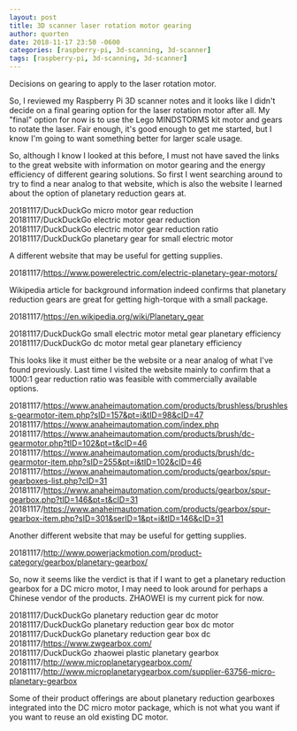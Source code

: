 ```yaml
---
layout: post
title: 3D scanner laser rotation motor gearing
author: quorten
date: 2018-11-17 23:50 -0600
categories: [raspberry-pi, 3d-scanning, 3d-scanner]
tags: [raspberry-pi, 3d-scanning, 3d-scanner]
---
```


Decisions on gearing to apply to the laser rotation motor.

So, I reviewed my Raspberry Pi 3D scanner notes and it looks like I
didn't decide on a final gearing option for the laser rotation motor
after all.  My "final" option for now is to use the Lego MINDSTORMS
kit motor and gears to rotate the laser.  Fair enough, it's good
enough to get me started, but I know I'm going to want something
better for larger scale usage.

So, although I know I looked at this before, I must not have saved the
links to the great website with information on motor gearing and the
energy efficiency of different gearing solutions.  So first I went
searching around to try to find a near analog to that website, which
is also the website I learned about the option of planetary reduction
gears at.

20181117/DuckDuckGo micro motor gear reduction  
20181117/DuckDuckGo electric motor gear reduction  
20181117/DuckDuckGo electric motor gear reduction ratio  
20181117/DuckDuckGo planetary gear for small electric motor

A different website that may be useful for getting supplies.

20181117/https://www.powerelectric.com/electric-planetary-gear-motors/

Wikipedia article for background information indeed confirms that
planetary reduction gears are great for getting high-torque with a
small package.

20181117/https://en.wikipedia.org/wiki/Planetary_gear

<!-- more -->

20181117/DuckDuckGo small electric motor metal gear planetary efficiency  
20181117/DuckDuckGo dc motor metal gear planetary efficiency  

This looks like it must either be the website or a near analog of what
I've found previously.  Last time I visited the website mainly to
confirm that a 1000:1 gear reduction ratio was feasible with
commercially available options.

20181117/https://www.anaheimautomation.com/products/brushless/brushless-gearmotor-item.php?sID=157&pt=i&tID=98&cID=47  
20181117/https://www.anaheimautomation.com/index.php  
20181117/https://www.anaheimautomation.com/products/brush/dc-gearmotor.php?tID=102&pt=t&cID=46  
20181117/https://www.anaheimautomation.com/products/brush/dc-gearmotor-item.php?sID=255&pt=i&tID=102&cID=46  
20181117/https://www.anaheimautomation.com/products/gearbox/spur-gearboxes-list.php?cID=31  
20181117/https://www.anaheimautomation.com/products/gearbox/spur-gearbox.php?tID=146&pt=t&cID=31  
20181117/https://www.anaheimautomation.com/products/gearbox/spur-gearbox-item.php?sID=301&serID=1&pt=i&tID=146&cID=31

Another different website that may be useful for getting supplies.

20181117/http://www.powerjackmotion.com/product-category/gearbox/planetary-gearbox/  

So, now it seems like the verdict is that if I want to get a planetary
reduction gearbox for a DC micro motor, I may need to look around for
perhaps a Chinese vendor of the products.  ZHAOWEI is my current pick
for now.

20181117/DuckDuckGo planetary reduction gear dc motor  
20181117/DuckDuckGo planetary reduction gear box dc motor  
20181117/DuckDuckGo planetary reduction gear box dc  
20181117/https://www.zwgearbox.com/  
20181117/DuckDuckGo zhaowei plastic planetary gearbox  
20181117/http://www.microplanetarygearbox.com/  
20181117/http://www.microplanetarygearbox.com/supplier-63756-micro-planetary-gearbox

Some of their product offerings are about planetary reduction
gearboxes integrated into the DC micro motor package, which is not
what you want if you want to reuse an old existing DC motor.
